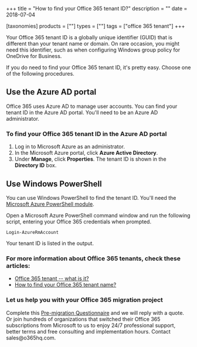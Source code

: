 +++
title = "How to find your Office 365 tenant ID?"
description = ""
date = 2018-07-04

[taxonomies]
products = [""]
types = [""]
tags = ["office 365 tenant"]
+++

Your Office 365 tenant ID is a globally unique identifier
(GUID) that is different than your tenant name or domain. On
rare occasion, you might need this identifier, such as when configuring
Windows group policy for OneDrive for Business.

If you do need to find your Office 365 tenant ID, it's pretty easy.
Choose one of the following procedures.

Use the Azure AD portal
-----------------------

Office 365 uses Azure AD to manage user accounts. You can find your
tenant ID in the Azure AD portal. You'll need to be an Azure AD
administrator.

### To find your Office 365 tenant ID in the Azure AD portal

1.  Log in to Microsoft Azure as an administrator.
2.  In the Microsoft Azure portal, click **Azure Active Directory**.
3.  Under **Manage**, click **Properties**. The tenant ID is shown in
    the **Directory ID** box.

Use Windows PowerShell
----------------------

You can use Windows PowerShell to find the tenant ID. You'll need the
[Microsoft Azure PowerShell
module](https://go.microsoft.com/fwlink/p/?LinkId=717444).

Open a Microsoft Azure PowerShell command window and run the following
script, entering your Office 365 credentials when prompted.

`Login-AzureRmAccount`

Your tenant ID is listed in the output.

### For more information about Office 365 tenants, check these articles:

-   [Office 365 tenant -- what is
    it?](https://o365hq.com/faq/what-is-office-365-or-azure-ad-tenant)
-   [How to find your Office 365 tenant
    name?](https://o365hq.com/faq/how-to-find-your-office-365-tenant-name)

### Let us help you with your Office 365 migration project

Complete this [Pre-migration
Questionnaire](https://office365.typeform.com/to/TMQniV) and we will
reply with a quote. Or join hundreds of organizations that switched
their Office 365 subscriptions from Microsoft to us to enjoy 24/7
professional support, better terms and free consulting and
implementation hours. Contact sales\@o365hq.com.
